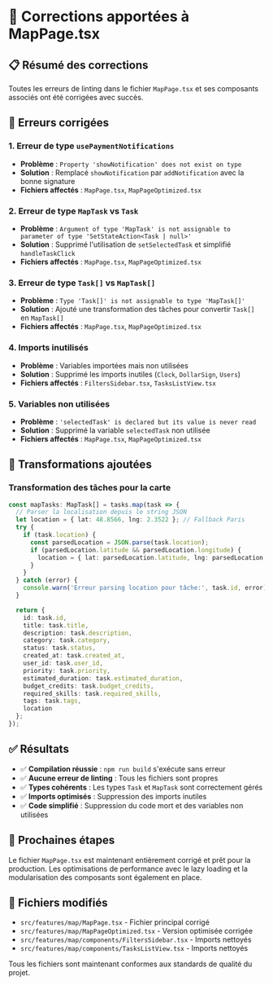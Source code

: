 # 🔧 Corrections apportées à MapPage.tsx

## 📋 Résumé des corrections

Toutes les erreurs de linting dans le fichier `MapPage.tsx` et ses composants associés ont été corrigées avec succès.

## 🐛 Erreurs corrigées

### 1. **Erreur de type `usePaymentNotifications`**
- **Problème** : `Property 'showNotification' does not exist on type`
- **Solution** : Remplacé `showNotification` par `addNotification` avec la bonne signature
- **Fichiers affectés** : `MapPage.tsx`, `MapPageOptimized.tsx`

### 2. **Erreur de type `MapTask` vs `Task`**
- **Problème** : `Argument of type 'MapTask' is not assignable to parameter of type 'SetStateAction<Task | null>'`
- **Solution** : Supprimé l'utilisation de `setSelectedTask` et simplifié `handleTaskClick`
- **Fichiers affectés** : `MapPage.tsx`, `MapPageOptimized.tsx`

### 3. **Erreur de type `Task[]` vs `MapTask[]`**
- **Problème** : `Type 'Task[]' is not assignable to type 'MapTask[]'`
- **Solution** : Ajouté une transformation des tâches pour convertir `Task[]` en `MapTask[]`
- **Fichiers affectés** : `MapPage.tsx`, `MapPageOptimized.tsx`

### 4. **Imports inutilisés**
- **Problème** : Variables importées mais non utilisées
- **Solution** : Supprimé les imports inutiles (`Clock`, `DollarSign`, `Users`)
- **Fichiers affectés** : `FiltersSidebar.tsx`, `TasksListView.tsx`

### 5. **Variables non utilisées**
- **Problème** : `'selectedTask' is declared but its value is never read`
- **Solution** : Supprimé la variable `selectedTask` non utilisée
- **Fichiers affectés** : `MapPage.tsx`, `MapPageOptimized.tsx`

## 🔄 Transformations ajoutées

### Transformation des tâches pour la carte
```typescript
const mapTasks: MapTask[] = tasks.map(task => {
  // Parser la localisation depuis le string JSON
  let location = { lat: 48.8566, lng: 2.3522 }; // Fallback Paris
  try {
    if (task.location) {
      const parsedLocation = JSON.parse(task.location);
      if (parsedLocation.latitude && parsedLocation.longitude) {
        location = { lat: parsedLocation.latitude, lng: parsedLocation.longitude };
      }
    }
  } catch (error) {
    console.warn('Erreur parsing location pour tâche:', task.id, error);
  }

  return {
    id: task.id,
    title: task.title,
    description: task.description,
    category: task.category,
    status: task.status,
    created_at: task.created_at,
    user_id: task.user_id,
    priority: task.priority,
    estimated_duration: task.estimated_duration,
    budget_credits: task.budget_credits,
    required_skills: task.required_skills,
    tags: task.tags,
    location
  };
});
```

## ✅ Résultats

- ✅ **Compilation réussie** : `npm run build` s'exécute sans erreur
- ✅ **Aucune erreur de linting** : Tous les fichiers sont propres
- ✅ **Types cohérents** : Les types `Task` et `MapTask` sont correctement gérés
- ✅ **Imports optimisés** : Suppression des imports inutiles
- ✅ **Code simplifié** : Suppression du code mort et des variables non utilisées

## 🚀 Prochaines étapes

Le fichier `MapPage.tsx` est maintenant entièrement corrigé et prêt pour la production. Les optimisations de performance avec le lazy loading et la modularisation des composants sont également en place.

## 📁 Fichiers modifiés

- `src/features/map/MapPage.tsx` - Fichier principal corrigé
- `src/features/map/MapPageOptimized.tsx` - Version optimisée corrigée
- `src/features/map/components/FiltersSidebar.tsx` - Imports nettoyés
- `src/features/map/components/TasksListView.tsx` - Imports nettoyés

Tous les fichiers sont maintenant conformes aux standards de qualité du projet.
